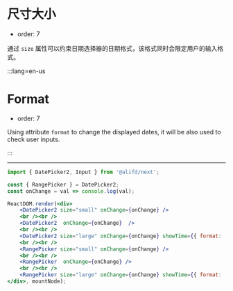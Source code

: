 # 尺寸大小

- order: 7

通过 `size` 属性可以约束日期选择器的日期格式，该格式同时会限定用户的输入格式。

:::lang=en-us
# Format

- order: 7

Using attribute `format` to change the displayed dates, it will be also used to check user inputs.

:::

---

````jsx
import { DatePicker2, Input } from '@alifd/next';

const { RangePicker } = DatePicker2;
const onChange = val => console.log(val);

ReactDOM.render(<div>
    <DatePicker2 size="small" onChange={onChange} />
    <br /><br />
    <DatePicker2  onChange={onChange}  />
    <br /><br />
    <DatePicker2 size="large" onChange={onChange} showTime={{ format: 'HH:mm' }} />
    <br /><br />
    <RangePicker size="small" onChange={onChange} />
    <br /><br />
    <RangePicker  onChange={onChange} />
    <br /><br />
    <RangePicker size="large" onChange={onChange} showTime={{ format: 'HH:mm' }} />
</div>, mountNode);
````
